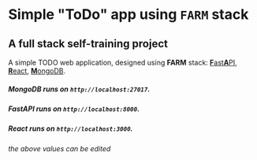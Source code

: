 # Simple "ToDo" app using `FARM` stack
## A full stack self-training project

A simple TODO web application, designed using **FARM** stack: [**F**ast**A**PI](https://fastapi.tiangolo.com/), [**R**eact](https://reactjs.org/docs/getting-started.html), [**M**ongoDB](https://www.mongodb.com/docs/).

##### MongoDB runs on `http://localhost:27017`.
##### FastAPI runs on `http://localhost:8000`.
##### React runs on `http://localhost:3000`.

*the above values can be edited*
